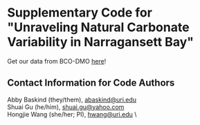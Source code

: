 # Supplementary Code for "Unraveling Natural Carbonate Variability in Narragansett Bay"

Get our data from BCO-DMO [here](https://www.bco-dmo.org/project/929658)!

## Contact Information for Code Authors
Abby Baskind (they/them), abaskind@uri.edu \
Shuai Gu (he/him), shuai.gu@yahoo.com \
Hongjie Wang (she/her; PI), hwang@uri.edu \
